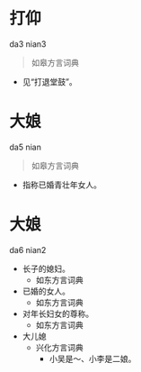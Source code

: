 # 打仰
da3 nian3
> 如皋方言词典
- 见“打退堂鼓”。

# 大娘
da5 nian
> 如皋方言词典
- 指称已婚青壮年女人。

# 大娘
da6 nian2
+ 长子的媳妇。
  * 如东方言词典
+ 已婚的女人。
  * 如东方言词典
+ 对年长妇女的尊称。
  * 如东方言词典
+ 大儿媳
  * 兴化方言词典
    - 小吴是～、小李是二娘。
